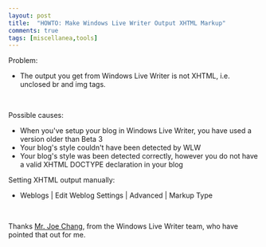```yaml
---
layout: post
title:  "HOWTO: Make Windows Live Writer Output XHTML Markup"
comments: true
tags: [miscellanea,tools]
---
```



Problem:

- The output you get from Windows Live Writer is not XHTML, i.e. unclosed br and img tags. 


&#160;

Possible causes:

- When you've setup your blog in Windows Live Writer, you have used a version older than Beta 3 
- Your blog's style couldn't have been detected by WLW 
- Your blog's style was been detected correctly, however you do not have a valid XHTML DOCTYPE declaration in your blog 


Setting XHTML output manually:

- Weblogs | Edit Weblog Settings | Advanced | Markup Type


&#160;

Thanks [Mr. Joe Chang](http://jcheng.wordpress.com), from the Windows Live Writer team, who have pointed that out for me.

